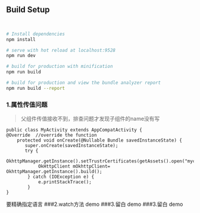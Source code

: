 
## Build Setup

``` bash


# Install dependencies
npm install

# serve with hot reload at localhost:9528
npm run dev

# build for production with minification
npm run build

# build for production and view the bundle analyzer report
npm run build --report
```



### 1.属性传值问题



>父组件传值接收不到，排查问题才发现子组件的name没有写


```
public class MyActivity extends AppCompatActivity {
@Override  //override the function
    protected void onCreate(@Nullable Bundle savedInstanceState) {
       super.onCreate(savedInstanceState);
       try {
            OkhttpManager.getInstance().setTrustrCertificates(getAssets().open("mycer.cer");
            OkHttpClient mOkhttpClient= OkhttpManager.getInstance().build();
        } catch (IOException e) {
            e.printStackTrace();
        }
}
```
要精确指定语言
###2.watch方法
demo
###3.留白
demo
###3.留白
demo
